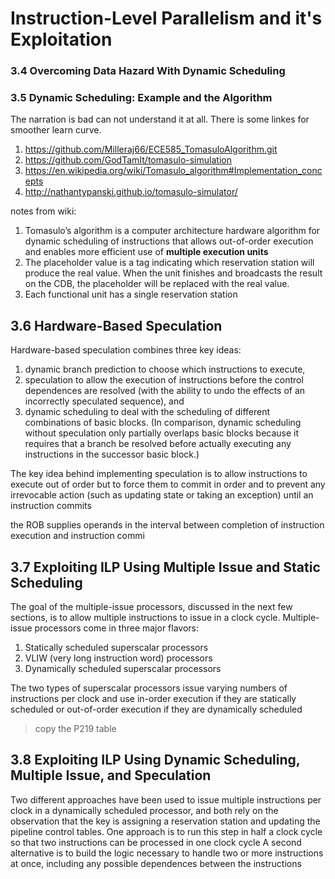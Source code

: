 # Instruction-Level Parallelism and it's Exploitation


### 3.4 Overcoming Data Hazard With Dynamic Scheduling

### 3.5 Dynamic Scheduling: Example and the Algorithm

The narration is bad can not understand it at all. There is some linkes for smoother learn curve.

1. https://github.com/Milleraj66/ECE585_TomasuloAlgorithm.git
2. https://github.com/GodTamIt/tomasulo-simulation
3. https://en.wikipedia.org/wiki/Tomasulo_algorithm#Implementation_concepts
4. http://nathantypanski.github.io/tomasulo-simulator/

notes from wiki:
1. Tomasulo’s algorithm is a computer architecture hardware algorithm for dynamic scheduling of instructions that allows out-of-order execution and enables more efficient use of **multiple execution units**
2. The placeholder value is a tag indicating which reservation station will produce the real value. When the unit finishes and broadcasts the result on the CDB, the placeholder will be replaced with the real value.
3. Each functional unit has a single reservation station

## 3.6 Hardware-Based Speculation
Hardware-based speculation combines three key ideas:
1. dynamic branch
prediction to choose which instructions to execute,
2. speculation to allow
the execution of instructions before the control dependences are resolved
(with the ability to undo the effects of an incorrectly speculated sequence),
and
3. dynamic scheduling to deal with the scheduling of different combinations of basic blocks.
(In comparison, dynamic scheduling without speculation
only partially overlaps basic blocks because it requires that a branch be
resolved before actually executing any instructions in the successor basic
block.)

The key idea behind implementing speculation is to allow instructions to execute out of order
but to force them to commit in order and to prevent any irrevocable action 
(such as updating state or taking an exception) until an instruction commits

the ROB supplies operands in the interval between completion of instruction execution and instruction commi

## 3.7 Exploiting ILP Using Multiple Issue and Static Scheduling
The goal of the multiple-issue processors, discussed in the next few sections, is
to allow multiple instructions to issue in a clock cycle. Multiple-issue processors
come in three major flavors:
1. Statically scheduled superscalar processors
2. VLIW (very long instruction word) processors
3. Dynamically scheduled superscalar processors

The two types of superscalar processors issue varying numbers of instructions per
clock and use in-order execution if they are statically scheduled or out-of-order
execution if they are dynamically scheduled

> copy the P219 table

## 3.8 Exploiting ILP Using Dynamic Scheduling, Multiple Issue, and Speculation
Two different approaches have been used to issue multiple instructions per
clock in a dynamically scheduled processor, and both rely on the observation that
the key is assigning a reservation station and updating the pipeline control tables.
One approach is to run this step in half a clock cycle so that two instructions can be
processed in one clock cycle
A second alternative is to build the logic necessary to handle two or more
instructions at once, including any possible dependences between the instructions


